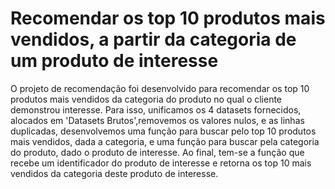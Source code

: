 # Recomendar os top 10 produtos mais vendidos, a partir da categoria de um produto de interesse
O projeto de recomendação foi desenvolvido para recomendar os top 10 produtos mais vendidos da categoria do produto no qual o cliente demonstrou interesse.
Para isso, unificamos os 4 datasets fornecidos, alocados em 'Datasets Brutos',removemos os valores nulos, e as linhas duplicadas, desenvolvemos uma função para buscar pelo top 10 produtos mais vendidos, dada a categoria, e uma função para buscar pela categoria do produto, dado o produto de interesse.
Ao final, tem-se a função que recebe um identificador do produto de interesse e retorna os top 10 mais vendidos da categoria deste produto de interesse.
